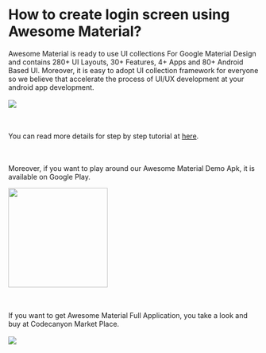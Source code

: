 # How to create login screen using Awesome Material?

Awesome Material is ready to use UI collections For Google Material Design and contains 280+ UI Layouts, 30+ Features, 
4+ Apps and 80+ Android Based UI. Moreover, it is easy to adopt UI collection framework for everyone so we believe 
that accelerate the process of UI/UX development at your android app development.
<br><br>
<a href="http://www.panacea-soft.com/2018/08/how-to-create-login-screen-using-awesome-material/">
<img src="http://www.panacea-soft.com/landing/awesome-material-android/tutorials/Login2_cover.png">
</a>


<br><br>
You can read more details for step by step tutorial at 
<a href="http://www.panacea-soft.com/2018/08/how-to-create-login-screen-using-awesome-material/">here</a>.


<br><br>
Moreover, if you want to play around our Awesome Material Demo Apk, it is available on Google Play. 

<a href="https://play.google.com/store/apps/details?id=com.panaceasoft.awesomematerial">
<img src="http://www.panacea-soft.com/landing/awesome-material-android/tutorials/google_play.png" width="200">
</a>


<br><br>
If you want to get Awesome Material Full Application, you take a look and buy at Codecanyon Market Place.<br><br>
<a href="#">
<img src="http://www.panacea-soft.com/landing/awesome-material-android/tutorials/buy_now.png">
</a>



